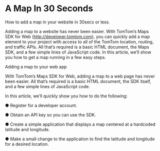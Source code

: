 # A Map In 30 Seconds
How to add a map in your website in 30secs or less.

Adding a map to a website has never been easier. With TomTom’s Maps SDK for Web (http://developer.tomtom.com), you can quickly add a map element to your project with access to all of the TomTom location, routing, and traffic APIs. All that’s required is a basic HTML document, the Maps SDK, and a few simple lines of JavaScript code. In this article, we’ll show you how to get a map running in a few easy steps.



Adding a map to your web app


With TomTom’s Maps SDK for Web, adding a map to a web page has never been easier. All that’s required is a basic HTML document, the SDK itself, and a few simple lines of JavaScript code.

 

In this article, we’ll quickly show you how to do the following:

 

●      Register for a developer account.

●      Obtain an API key so you can use the SDK.

●      Create a simple application that displays a map centered at a hardcoded latitude and longitude.

●      Make a small change to the application to find the latitude and longitude for a desired location.

